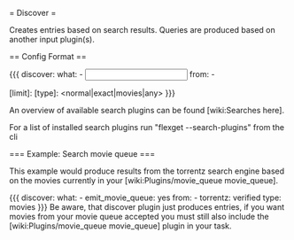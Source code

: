= Discover =

Creates entries based on search results. Queries are produced based on another input plugin(s).

== Config Format ==

{{{
discover:
  what:
    - <input plugin config>
  from:
    - <search plugin>
  [limit]: <max results from each search engine>
  [type]: <normal|exact|movies|any>
}}}

An overview of available search plugins can be found [wiki:Searches here].

For a list of installed search plugins run "flexget --search-plugins" from the cli

=== Example: Search movie queue ===

This example would produce results from the torrentz search engine based on the movies currently in your [wiki:Plugins/movie_queue movie_queue].

{{{
discover:
  what:
    - emit_movie_queue: yes
  from:
    - torrentz: verified
  type: movies
}}}
Be aware, that discover plugin just produces entries, if you want movies from your movie queue accepted you must still also include the [wiki:Plugins/movie_queue movie_queue] plugin in your task.